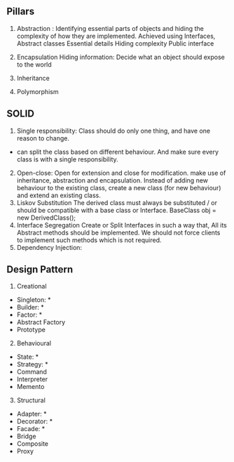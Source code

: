 ## Pillars
1. Abstraction :
Identifying essential parts of objects and hiding the complexity of how they are implemented.
Achieved using Interfaces, Abstract classes
Essential details
Hiding complexity
Public interface

2. Encapsulation 
Hiding information: Decide what an object should expose to the world

3. Inheritance

4. Polymorphism 


## SOLID
1. Single responsibility: Class should do only one thing, and have one reason to change.
- can split the class based on different behaviour. And make sure every class is with a single responsibility.
2. Open-close: Open for extension and close for modification.
make use of inheritance, abstraction and encapsulation.
Instead of adding new behaviour to the existing class, create a new class (for new behaviour) and extend an existing class. 
3. Liskov Substitution
The derived class must always be substituted / or should be compatible with a base class or Interface.
BaseClass obj = new DerivedClass();
4. Interface Segregation 
Create or Split Interfaces in such a way that, All its Abstract methods should be implemented. We should not force clients to implement such methods which is not required.
5. Dependency Injection:


## Design Pattern
1. Creational
  - Singleton: *
  - Builder: *
  - Factor: *
  - Abstract Factory
  - Prototype
2. Behavioural
  - State: *
  - Strategy: *
  - Command
  - Interpreter 
  - Memento
3. Structural
  - Adapter: *
  - Decorator: *
  - Facade: *
  - Bridge
  - Composite
  - Proxy



